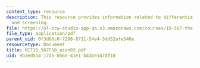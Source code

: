 ```yaml
---
content_type: resource
description: This resource provides information related to differential pricing, signaling
  and screening.
file: https://ol-ocw-studio-app-qa.s3.amazonaws.com/courses/15-567-the-economics-of-information-strategy-structure-and-pricing-fall-2010/9b3ed51417d5056e41e1b43be147df10_MIT15_567F10_assn03.pdf
file_type: application/pdf
parent_uid: 0f3d66c0-7208-8711-54e4-3dd52afe546e
resourcetype: Document
title: MIT15_567F10_assn03.pdf
uid: 9b3ed514-17d5-056e-41e1-b43be147df10
---
```

